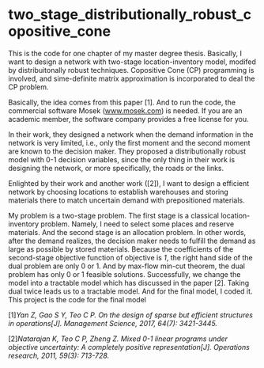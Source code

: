 # two_stage_distributionally_robust_copositive_cone
This is the code for one chapter of my master degree thesis. Basically, I want to design a network with two-stage location-inventory model, modifed by distribuitonally robust techniques. Copositive Cone (CP) programming is involved, and sime-definite matrix approximation is incorporated to deal the CP problem.

Basically, the idea comes from this paper [1]. And to run the code, the commercial software Mosek (www.mosek.com) is needed. If you are an academic member, the software company provides a free license for you.

In their work, they designed a network when the demand information in the network is very limited, i.e., only the first moment and the second moment are known to the decision maker. They proposed a distributionally robust model with 0-1 decision variables, since the only thing in their work is designing the network, or more specifically, the roads or the links. 

Enlighted by their work and another work ([2]), I want to design a efficient network by choosing locations to establish warehouses and storing materials there to match uncertain demand with prepositioned materials.

My problem is a two-stage problem. The first stage is a classical location-inventory problem. Namely, I need to select some places and reserve materials. And the second stage is an allocation problem. In other words, after the demand realizes, the decision maker needs to fulfill the demand as large as possible by stored materials. Because the coefficients of the second-stage objective function of objective is *1*, the right hand side of the dual problem are only 0 or 1. And by max-flow min-cut theorem, the dual problem has only 0 or 1 feasible solutions. Successfully, we change the model into a tractable model which has discussed in the paper [2]. Taking dual twice leads us to a tractable model. And for the final model, I coded it. This project is the code for the final model


[1]*Yan Z, Gao S Y, Teo C P. On the design of sparse but efficient structures in operations[J]. Management Science, 2017, 64(7): 3421-3445.*

[2]*Natarajan K, Teo C P, Zheng Z. Mixed 0-1 linear programs under objective uncertainty: A completely positive representation[J]. Operations research, 2011, 59(3): 713-728.*
